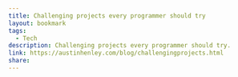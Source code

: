 ```yaml
---
title: Challenging projects every programmer should try
layout: bookmark
tags:
  - Tech
description: Challenging projects every programmer should try.
link: https://austinhenley.com/blog/challengingprojects.html
share:
---
```


